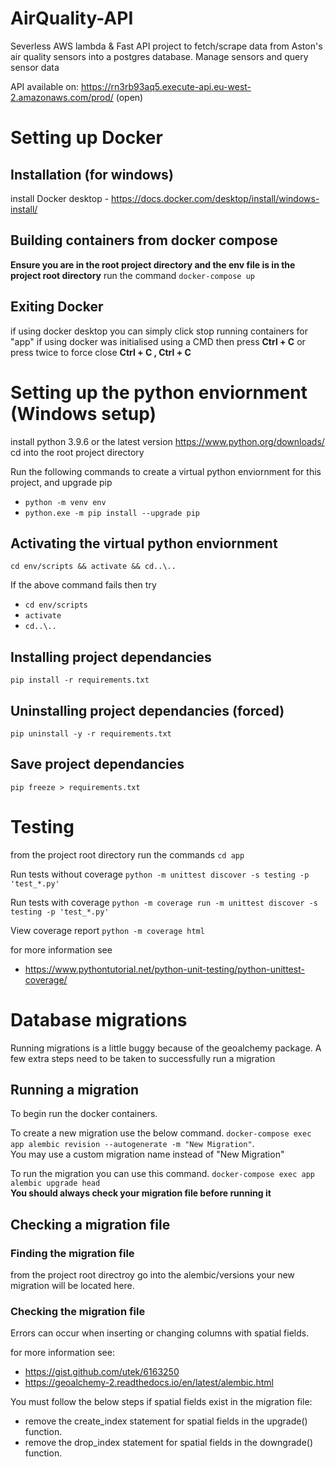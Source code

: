 # AirQuality-API
Severless AWS lambda & Fast API project to fetch/scrape data from Aston's air quality sensors into a postgres database.
Manage sensors and query sensor data

API available on: https://rn3rb93aq5.execute-api.eu-west-2.amazonaws.com/prod/ (open)  

# Setting up Docker

## Installation (for windows)
install Docker desktop - https://docs.docker.com/desktop/install/windows-install/

## Building containers from docker compose 
**Ensure you are in the root project directory and the env file is in the project root directory**
run the command ```docker-compose up```

## Exiting Docker
if using docker desktop you can simply click stop running containers for "app"
if using docker was initialised using a CMD then press **Ctrl + C** or press twice to force close  **Ctrl + C , Ctrl + C**

# Setting up the python enviornment (Windows setup)
install python 3.9.6 or the latest version https://www.python.org/downloads/
cd into the root project directory

Run the following commands to create a virtual python enviornment for this project, and upgrade pip
- ```python -m venv env```
- ```python.exe -m pip install --upgrade pip```

## Activating the virtual python enviornment
```cd env/scripts && activate && cd..\..```

If the above command fails then try 
- ```cd env/scripts```
- ```activate```
- ```cd..\..```

## Installing project dependancies
```pip install -r requirements.txt```

## Uninstalling project dependancies (forced)
```pip uninstall -y -r requirements.txt```

## Save project dependancies
```pip freeze > requirements.txt```

# Testing
from the project root directory run the commands ```cd app```

Run tests without coverage ```python -m unittest discover -s testing -p 'test_*.py'```

Run tests with coverage ```python -m coverage run -m unittest discover -s testing -p 'test_*.py'```

View coverage report ```python -m coverage html```  

for more information see
- https://www.pythontutorial.net/python-unit-testing/python-unittest-coverage/


# Database migrations
Running migrations is a little buggy because of the geoalchemy package. A few extra steps need to be taken to successfully run a migration

## Running a migration
To begin run the docker containers.

To create a new migration use the below command. ```docker-compose exec app alembic revision --autogenerate -m "New Migration"```.
<br>You may use a custom migration name instead of "New Migration"


To run the migration you can use this command. ```docker-compose exec app alembic upgrade head``` 
<br> **You should always check your migration file before running it** 


## Checking a migration file

### Finding the migration file
from the project root directroy go into the alembic/versions
your new migration will be located here. 

### Checking the migration file
Errors can occur when inserting or changing columns with spatial fields. 

for more information see: 
- https://gist.github.com/utek/6163250
- https://geoalchemy-2.readthedocs.io/en/latest/alembic.html

You must follow the below steps if spatial fields exist in the migration file: 

- remove the create_index statement for spatial fields in the upgrade() function.
- remove the drop_index statement for spatial fields  in the downgrade() function.


